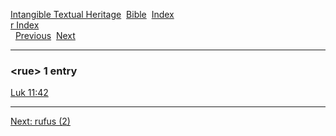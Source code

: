 [Intangible Textual Heritage](../../index)  [Bible](../index) 
[Index](index)   
[r Index](_r_)  
  [Previous](c09647)  [Next](c09649) 

------------------------------------------------------------------------

### &lt;rue&gt; 1 entry

[Luk 11:42](../kjv/luk011.htm#042)  

------------------------------------------------------------------------

[Next: rufus (2)](c09649)
